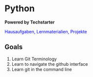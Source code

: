 # Python

**Powered by Techstarter**

<span style="color: blue"> Hausaufgaben, Lernmaterialien, Projekte </span>

## Goals
1. Learn Git Terminology
2. Learn to navigate the github interface
3. Learn git in the command line